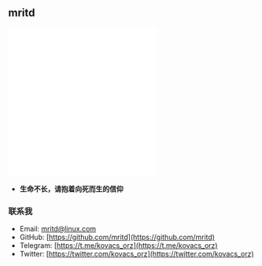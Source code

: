 ## mritd

<img src="./logo.svg" alt="logo" width="300" height="300">

- **生命不长，请抱着向死而生的信仰**

### 联系我

- Email: [mritd@linux.com](mailto:mritd@linux.com)
- GitHub: [https://github.com/mritd](https://github.com/mritd)
- Telegram: [https://t.me/kovacs_orz](https://t.me/kovacs_orz)
- Twitter: [https://twitter.com/kovacs_orz](https://twitter.com/kovacs_orz)
